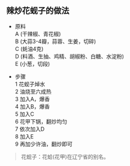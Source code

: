## 辣炒花蚬子的做法
- 原料  
A (干辣椒、青花椒)  
B (大蒜3-4瓣，蒜蓉、生姜，切碎)  
C (蚝油4克)  
D (料酒、生抽、鸡精、胡椒粉、白糖、水淀粉)  
E (小葱，切段)  

- 步骤  
1 花蚬子焯水  
2 油烧至六成热  
3 加入A，爆香  
4 加入B，爆香  
5 加入C  
6 花甲下锅，翻炒均匀  
7 依次加入D  
8 加入E  
9 再加少许油，翻炒即可


> 花蚬子：花蛤(花甲)在辽宁省的别名。